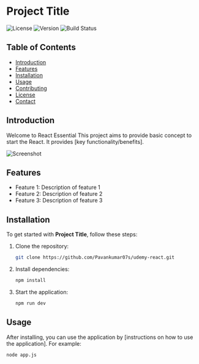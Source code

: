 # Project Title

![License](https://img.shields.io/badge/license-MIT-blue.svg)
![Version](https://img.shields.io/badge/version-1.0.0-brightgreen.svg)
![Build Status](https://img.shields.io/badge/build-passing-brightgreen.svg)

## Table of Contents
- [Introduction](#introduction)
- [Features](#features)
- [Installation](#installation)
- [Usage](#usage)
- [Contributing](#contributing)
- [License](#license)
- [Contact](#contact)

## Introduction
Welcome to React Essential This project aims to provide basic concept to start the React. It provides [key functionality/benefits].

![Screenshot](path/to/screenshot.png)

## Features
- Feature 1: Description of feature 1
- Feature 2: Description of feature 2
- Feature 3: Description of feature 3

## Installation
To get started with **Project Title**, follow these steps:

1. Clone the repository:
    ```sh
    git clone https://github.com/Pavankumar07s/udemy-react.git
    ```
2. Install dependencies:
    ```sh
    npm install
    ```
3. Start the application:
    ```sh
    npm run dev
    ```

## Usage
After installing, you can use the application by [instructions on how to use the application]. For example:

```sh
node app.js
